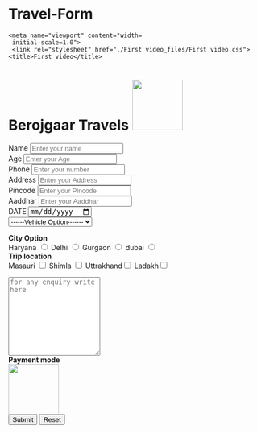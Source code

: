 # Travel-Form
<!DOCTYPE html>
<!-- saved from url=(0087)file:///C:/Users/yash/Documents/HTML%20PROJECT%20FILES/REVISE%20HTML/First%20video.html -->
<html lang="en"><head><meta http-equiv="Content-Type" content="text/html; charset=UTF-8">
    
    <meta name="viewport" content="width=
     initial-scale=1.0">
     <link rel="stylesheet" href="./First video_files/First video.css">
    <title>First video</title>
</head>
<body>
    <div>
        <h1>Berojgaar Travels 
        <img src="./First video_files/download.png" width="100px" alt=""> </h1>
    </div>
    <div>
        <form action="file:///C:/Users/yash/Documents/HTML%20PROJECT%20FILES/REVISE%20HTML/Register%20Form">
   Name  <input type="text" placeholder="Enter your name" name="Register"> <br>
   Age  <input type="number" placeholder="Enter your Age"> <br>
   Phone  <input type="number" placeholder="Enter your number"> <br>
   Address <input type="text" placeholder="Enter your Address"> <br>
   Pincode <input type="number" placeholder="Enter your Pincode"> <br>
   Aaddhar <input type="number" placeholder="Enter your Aaddhar"> <br>
   DATE <input type="date" placeholder="Enter your Travel date"> <br>
   <select name="Vehicle " id="Vehicle">
    <option value="------Vehicle Option------------- "> ------Vehicle Option------- </option>
    <option value="Omni ">Omni </option>
     <option value="maruti"> Maruti</option>
     <option value="Mercedes"> Mercedes </option>
     <option value="Alto"> Alto</option>
     <option value="Truck">Truck</option>
     <option value="tata407"> Tata </option>
 </select> <br>

 <b>City Option </b> <br id="city">
 <label for="City">
     Haryana <input type="radio" value="Haryana" name=" haryana" id="City">
     Delhi <input type="radio" value="delhi" name=" delhi" id="City">
     Gurgaon <input type="radio" value="Gurgaon" name=" Gurgaon" id="City">
     dubai <input type="radio" value="dubai" name=" dubai" id="City">
    </label> 
 <br>
  <b>Trip location </b> <br id="trip">
  <label for="Trip">
    Masauri <input type="checkbox" value="Masauri" name="Masauri" id="Trip">
    Shimla <input type="checkbox" value="shimla" name="shimla"  id= "trip">
    Uttrakhand<input type="checkbox" value="Uttrakand" name="Uttrakand" id="Trip">
    Ladakh<input type="checkbox" value="Ladakh" name="Ladakh" id="Trip">

 </label>
<div class="text">
<textarea name="explain" id="explain cols=" 30"="" rows="10" placeholder="for any enquiry write here"></textarea> <br>
</div> 
 <b>Payment mode</b> <br>
<img class="image" src="./First video_files/WhatsApp Image 2023-12-13 at 13.26.01_742423e9.jpg" width="100px" alt=""> <br>
<button>Submit</button>
<button>Reset</button>
</form></div>


</body></html>
